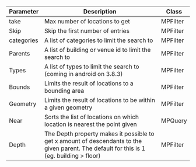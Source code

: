 
| Parameter  | Description                                                                                                                               | Class    |
|------------|-------------------------------------------------------------------------------------------------------------------------------------------|----------|
| take       | Max number of locations to get                                                                                                            | MPFilter |
| Skip       | Skip the first number of entries                                                                                                          | MPFilter |
| categories | A list of categories to limit the search to                                                                                               | MPFilter |
| Parents    | A list of building or venue id to limit the search to                                                                                     | MPFilter |
| Types      | A list of types to limit the search to (coming in android on 3.8.3)                                                                       | MPFilter |
| Bounds     | Limits the result of locations to a bounding area                                                                                         | MPFilter |
| Geometry   | Limits the result of locations to be within a given geometry                                                                              | MPFilter |
| Near       | Sorts the list of locations on which location is nearest the point given                                                                  | MPQuery  |
| Depth      | The Depth property makes it possible to get x amount of descendants to the given parent. The default for this is 1 (eg. building > floor) | MPFilter |
